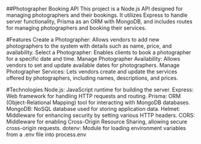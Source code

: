 ##Photographer Booking API
This project is a Node.js API designed for managing photographers and their bookings. It utilizes Express to handle server functionality, Prisma as an ORM with MongoDB, and includes routes for managing photographers and booking their services.

#Features
Create a Photographer: Allows vendors to add new photographers to the system with details such as name, price, and availability.
Select a Photographer: Enables clients to book a photographer for a specific date and time.
Manage Photographer Availability: Allows vendors to set and update available dates for photographers.
Manage Photographer Services: Lets vendors create and update the services offered by photographers, including names, descriptions, and prices.

#Technologies
Node.js: JavaScript runtime for building the server.
Express: Web framework for handling HTTP requests and routing.
Prisma: ORM (Object-Relational Mapping) tool for interacting with MongoDB databases.
MongoDB: NoSQL database used for storing application data.
Helmet: Middleware for enhancing security by setting various HTTP headers.
CORS: Middleware for enabling Cross-Origin Resource Sharing, allowing secure cross-origin requests.
dotenv: Module for loading environment variables from a .env file into process.env
